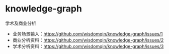 # knowledge-graph
学术及商业分析

- 业务场景输入：https://github.com/wisdomqin/knowledge-graph/issues/1
- 商业分析资料：https://github.com/wisdomqin/knowledge-graph/issues/2
- 学术分析资料：https://github.com/wisdomqin/knowledge-graph/issues/3
